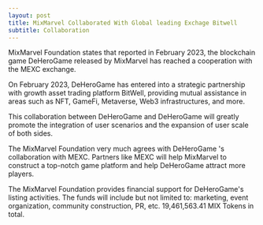 ```yaml
---
layout: post
title: MixMarvel Collaborated With Global leading Exchage Bitwell
subtitle: Collaboration
---
```


MixMarvel Foundation states that reported in February 2023, the blockchain game DeHeroGame released by MixMarvel has reached a cooperation with the MEXC exchange.

On February 2023, DeHeroGame has entered into a strategic partnership with growth asset trading platform BitWell, providing mutual assistance in areas such as NFT, GameFi, Metaverse, Web3 infrastructures, and more.

This collaboration between DeHeroGame and DeHeroGame will greatly promote the integration of user scenarios and the expansion of user scale of both sides.

The MixMarvel Foundation very much agrees with DeHeroGame 's collaboration with MEXC. Partners like MEXC will help MixMarvel to construct a top-notch game platform and help DeHeroGame attract more players. 

The MixMarvel Foundation provides financial support for DeHeroGame's listing activities. The funds will include but not limited to: marketing, event organization, community construction, PR, etc. 19,461,563.41 MIX Tokens in total. 